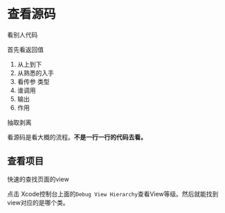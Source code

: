 # 查看源码

看别人代码

首先看返回值

1. 从上到下
2. 从熟悉的入手
1. 看传参  类型
2. 谁调用
3. 输出
4. 作用


抽取剥离

看源码是看大概的流程。**不是一行一行的代码去看。**

## 查看项目

快速的查找页面的view

点击 Xcode控制台上面的`Debug View Hierarchy`查看View等级。然后就能找到view对应的是哪个类。

